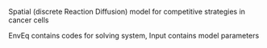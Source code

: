 Spatial (discrete Reaction Diffusion) model for competitive strategies in cancer cells

EnvEq contains codes for solving system, Input contains model parameters
